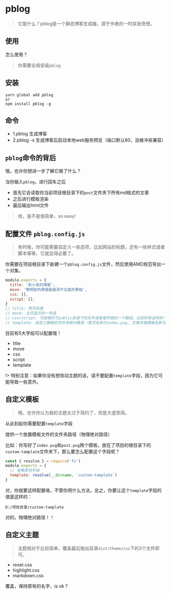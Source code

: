 # pblog

> 它是什么？pblog是一个静态博客生成器，源于作者的一时突发奇想。

## 使用

怎么使用？

> 你需要全局安装`pblog`

## 安装

```shell
yarn global add pblog
or
npm install pblog -g
```

## 命令

- 1.pblog 生成博客
- 2.pblog -s 生成博客后启动本地web服务预览（端口默认80，没做冲突兼容）

## `pblog`命令的背后

哦，也许你想进一步了解它做了什么？

当你输入`pblog`，进行回车之后

- 首先它会读取你当前项目根目录下的`post`文件夹下所有md格式的文章
- 之后进行模板渲染
- 最后输出html文件

> 哇，是不是很简单，so easy!


## 配置文件 `pblog.config.js`

> 有时候，你可能需要自定义一些选项，比如网站的标题，还有一些样式或者脚本等等，它就显得必要了。

你需要在项目根目录下新建一个`pblog.config.js`文件，然后使用AMD规范导出一个对象。

```js
module.exports = {
  title: '彭小呆的博客',
  move: '黎明前的黑暗是最深不见底的黑暗',
  css: [],
  script: [],
}
// title: 网页标题
// move: 主页显示的一句话
// css/script: 可放相对于public目录下的文件或者是外链的一个数组，比如你有这样的一个文件：public/css/my.css， 那你应该写成'./css/my.css'
// template: 自定义模板的文件夹绝对路径（首页名称为index.pug, 文章页面模板名称为post.pug）
```

目前有5大字段可以配置哦！

- title
- move
- css
- script
- template

!> 特别注意：如果你没有想改动主题的话，请不要配置`template`字段，因为它可能导致一些意外。


## 自定义模板

> 哦，也许你认为我的主题太过于简约了，但是大道至简。

从此刻起你需要配置`template`字段

提供一个放置模板文件的文件夹路径（物理绝对路径）

比如：你写好了`index.pug`和`post.pug`两个模板，放在了项目的根目录下的`custom-tamplate`文件夹下，那么要怎么配置这个字段呢？

```js
const { resolve } = require('fs')
module.exports = {
  // 省略其他字段
  template: resolve(__dirname, `custom-tamplate`)
}
```

对，你就要这样配置咯，不管你用什么方法，总之，你要让这个`template`字段的值是这样的：

`D:/项目目录/custom-tamplate`

对的，物理绝对路径！！


## 自定义主题

> 主题相对于比较简单，覆盖最后输出目录`dist/theme/css`下的3个文件即可。

- reset.css
- highlight.css
- markdown.css

覆盖，保持原有的名字，is ok？